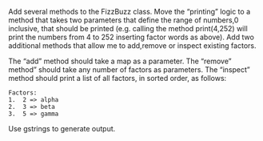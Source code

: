 Add several methods to the FizzBuzz class.
Move the “printing” logic to a method that takes two parameters that define the range of numbers,0
inclusive, that should be printed (e.g. calling the method print(4,252)
will print the numbers from 4 to 252 inserting factor words as above).
Add two additional methods that allow me to add,remove or inspect existing factors.

The “add” method should take a map as a parameter.
The “remove” method” should take any number of factors as parameters.
The “inspect” method should print a list of all factors, in sorted order, as follows:

    Factors:
    1.  2 => alpha
    2.  3 => beta
    3.  5 => gamma

Use gstrings to generate output.
